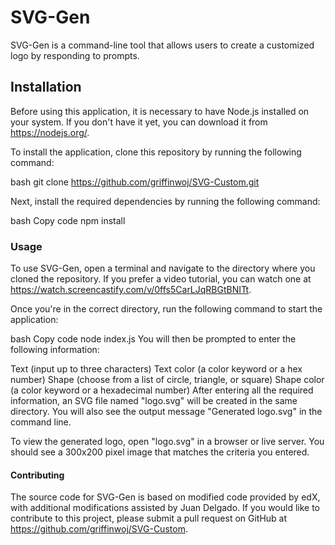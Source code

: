 # SVG-Gen

SVG-Gen is a command-line tool that allows users to create a customized logo by responding to prompts.

## Installation

Before using this application, it is necessary to have Node.js installed on your system. If you don't have it yet, you can download it from https://nodejs.org/.

To install the application, clone this repository by running the following command:

bash
git clone https://github.com/griffinwoj/SVG-Custom.git

Next, install the required dependencies by running the following command:

bash
Copy code
npm install

### Usage
To use SVG-Gen, open a terminal and navigate to the directory where you cloned the repository. If you prefer a video tutorial, you can watch one at https://watch.screencastify.com/v/0ffs5CarLJqRBGtBNITt.

Once you're in the correct directory, run the following command to start the application:

bash
Copy code
node index.js
You will then be prompted to enter the following information:

Text (input up to three characters)
Text color (a color keyword or a hex number)
Shape (choose from a list of circle, triangle, or square)
Shape color (a color keyword or a hexadecimal number)
After entering all the required information, an SVG file named "logo.svg" will be created in the same directory. You will also see the output message "Generated logo.svg" in the command line.

To view the generated logo, open "logo.svg" in a browser or live server. You should see a 300x200 pixel image that matches the criteria you entered.

#### Contributing
The source code for SVG-Gen is based on modified code provided by edX, with additional modifications assisted by Juan Delgado. If you would like to contribute to this project, please submit a pull request on GitHub at https://github.com/griffinwoj/SVG-Custom.